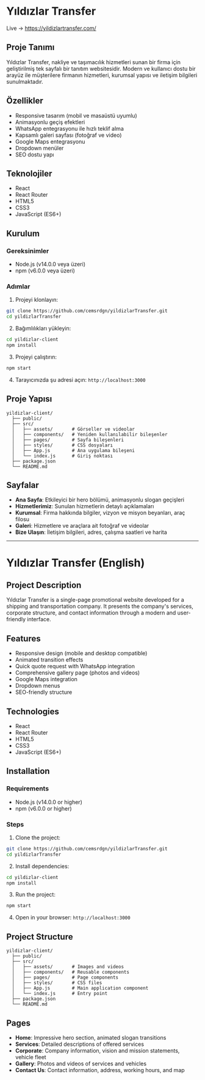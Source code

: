 # Yıldızlar Transfer

Live -> https://yildizlartransfer.com/

## Proje Tanımı
Yıldızlar Transfer, nakliye ve taşımacılık hizmetleri sunan bir firma için geliştirilmiş tek sayfalı bir tanıtım websitesidir. Modern ve kullanıcı dostu bir arayüz ile müşterilere firmanın hizmetleri, kurumsal yapısı ve iletişim bilgileri sunulmaktadır.

## Özellikler
- Responsive tasarım (mobil ve masaüstü uyumlu)
- Animasyonlu geçiş efektleri
- WhatsApp entegrasyonu ile hızlı teklif alma
- Kapsamlı galeri sayfası (fotoğraf ve video)
- Google Maps entegrasyonu
- Dropdown menüler
- SEO dostu yapı

## Teknolojiler
- React
- React Router
- HTML5
- CSS3
- JavaScript (ES6+)

## Kurulum

### Gereksinimler
- Node.js (v14.0.0 veya üzeri)
- npm (v6.0.0 veya üzeri)

### Adımlar
1. Projeyi klonlayın:
```bash
git clone https://github.com/cemsrdgn/yildizlarTransfer.git
cd yildizlarTransfer
```

2. Bağımlılıkları yükleyin:
```bash
cd yildizlar-client
npm install
```

3. Projeyi çalıştırın:
```bash
npm start
```

4. Tarayıcınızda şu adresi açın: `http://localhost:3000`

## Proje Yapısı
```
yildizlar-client/
  ├── public/
  ├── src/
  │   ├── assets/       # Görseller ve videolar
  │   ├── components/   # Yeniden kullanılabilir bileşenler
  │   ├── pages/        # Sayfa bileşenleri
  │   ├── styles/       # CSS dosyaları
  │   ├── App.js        # Ana uygulama bileşeni
  │   └── index.js      # Giriş noktası
  ├── package.json
  └── README.md
```

## Sayfalar
- **Ana Sayfa**: Etkileyici bir hero bölümü, animasyonlu slogan geçişleri
- **Hizmetlerimiz**: Sunulan hizmetlerin detaylı açıklamaları
- **Kurumsal**: Firma hakkında bilgiler, vizyon ve misyon beyanları, araç filosu
- **Galeri**: Hizmetlere ve araçlara ait fotoğraf ve videolar
- **Bize Ulaşın**: İletişim bilgileri, adres, çalışma saatleri ve harita

---

# Yıldızlar Transfer (English)

## Project Description
Yıldızlar Transfer is a single-page promotional website developed for a shipping and transportation company. It presents the company's services, corporate structure, and contact information through a modern and user-friendly interface.

## Features
- Responsive design (mobile and desktop compatible)
- Animated transition effects
- Quick quote request with WhatsApp integration
- Comprehensive gallery page (photos and videos)
- Google Maps integration
- Dropdown menus
- SEO-friendly structure

## Technologies
- React
- React Router
- HTML5
- CSS3
- JavaScript (ES6+)

## Installation

### Requirements
- Node.js (v14.0.0 or higher)
- npm (v6.0.0 or higher)

### Steps
1. Clone the project:
```bash
git clone https://github.com/cemsrdgn/yildizlarTransfer.git
cd yildizlarTransfer
```

2. Install dependencies:
```bash
cd yildizlar-client
npm install
```

3. Run the project:
```bash
npm start
```

4. Open in your browser: `http://localhost:3000`

## Project Structure
```
yildizlar-client/
  ├── public/
  ├── src/
  │   ├── assets/       # Images and videos
  │   ├── components/   # Reusable components
  │   ├── pages/        # Page components
  │   ├── styles/       # CSS files
  │   ├── App.js        # Main application component
  │   └── index.js      # Entry point
  ├── package.json
  └── README.md
```

## Pages
- **Home**: Impressive hero section, animated slogan transitions
- **Services**: Detailed descriptions of offered services
- **Corporate**: Company information, vision and mission statements, vehicle fleet
- **Gallery**: Photos and videos of services and vehicles
- **Contact Us**: Contact information, address, working hours, and map
